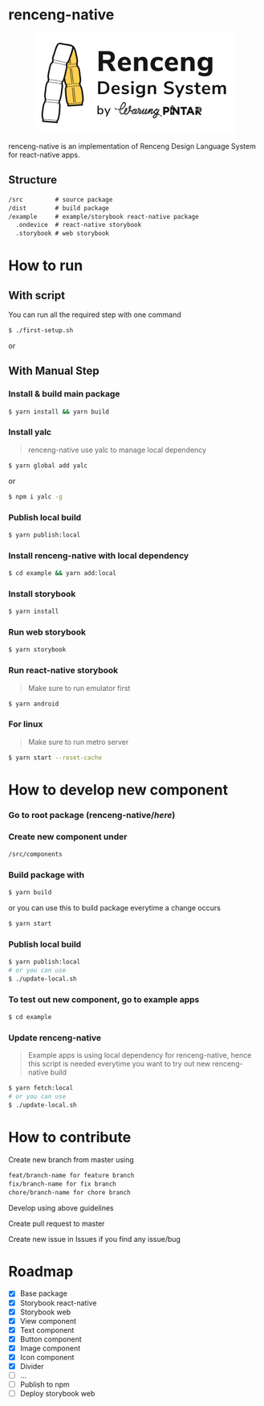 # renceng-native

<p align="center">
  <img src="./logo.png">
</p>

renceng-native is an implementation of Renceng Design Language System for react-native apps.

## Structure

```txt
/src         # source package
/dist        # build package
/example     # example/storybook react-native package
  .ondevice  # react-native storybook
  .storybook # web storybook
```

# How to run

## With script
You can run all the required step with one command
```bash
$ ./first-setup.sh
```

or

## With Manual Step
### Install & build main package

```bash
$ yarn install && yarn build
```

### Install yalc

> renceng-native use yalc to manage local dependency

```bash
$ yarn global add yalc
```

or

```bash
$ npm i yalc -g
```

### Publish local build

```bash
$ yarn publish:local
```

### Install renceng-native with local dependency

```bash
$ cd example && yarn add:local
```

### Install storybook

```bash
$ yarn install
```

### Run web storybook

```bash
$ yarn storybook
```

### Run react-native storybook

> Make sure to run emulator first

```bash
$ yarn android
```

### For linux

> Make sure to run metro server

```bash
$ yarn start --reset-cache
```

# How to develop new component


### Go to root package (renceng-native/_here_)

### Create new component under

```txt
/src/components
```

### Build package with

```bash
$ yarn build
```

or you can use this to build package everytime a change occurs

```bash
$ yarn start
```

### Publish local build

```bash
$ yarn publish:local
# or you can use
$ ./update-local.sh
```

### To test out new component, go to example apps

```bash
$ cd example
```

### Update renceng-native

> Example apps is using local dependency for renceng-native, hence this script is needed everytime you want to try out new renceng-native build

```bash
$ yarn fetch:local
# or you can use
$ ./update-local.sh
```

# How to contribute

Create new branch from master using

```txt
feat/branch-name for feature branch
fix/branch-name for fix branch
chore/branch-name for chore branch
```

Develop using above guidelines

Create pull request to master

Create new issue in Issues if you find any issue/bug

# Roadmap

- [x] Base package
- [x] Storybook react-native
- [x] Storybook web
- [x] View component
- [x] Text component
- [x] Button component
- [x] Image component
- [x] Icon component
- [x] Divider
- [ ] ...
- [ ] Publish to npm
- [ ] Deploy storybook web
